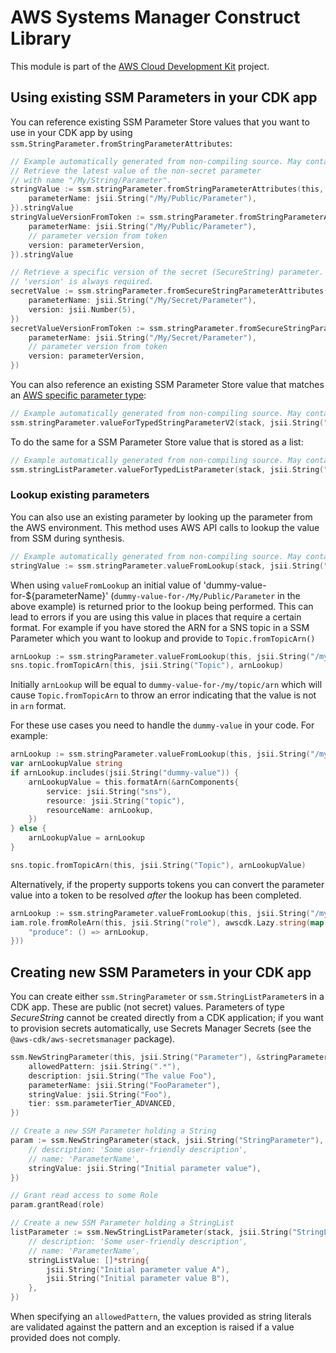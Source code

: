 # AWS Systems Manager Construct Library

This module is part of the [AWS Cloud Development Kit](https://github.com/aws/aws-cdk) project.

## Using existing SSM Parameters in your CDK app

You can reference existing SSM Parameter Store values that you want to use in
your CDK app by using `ssm.StringParameter.fromStringParameterAttributes`:

```go
// Example automatically generated from non-compiling source. May contain errors.
// Retrieve the latest value of the non-secret parameter
// with name "/My/String/Parameter".
stringValue := ssm.stringParameter.fromStringParameterAttributes(this, jsii.String("MyValue"), &stringParameterAttributes{
	parameterName: jsii.String("/My/Public/Parameter"),
}).stringValue
stringValueVersionFromToken := ssm.stringParameter.fromStringParameterAttributes(this, jsii.String("MyValueVersionFromToken"), &stringParameterAttributes{
	parameterName: jsii.String("/My/Public/Parameter"),
	// parameter version from token
	version: parameterVersion,
}).stringValue

// Retrieve a specific version of the secret (SecureString) parameter.
// 'version' is always required.
secretValue := ssm.stringParameter.fromSecureStringParameterAttributes(this, jsii.String("MySecureValue"), &secureStringParameterAttributes{
	parameterName: jsii.String("/My/Secret/Parameter"),
	version: jsii.Number(5),
})
secretValueVersionFromToken := ssm.stringParameter.fromSecureStringParameterAttributes(this, jsii.String("MySecureValueVersionFromToken"), &secureStringParameterAttributes{
	parameterName: jsii.String("/My/Secret/Parameter"),
	// parameter version from token
	version: parameterVersion,
})
```

You can also reference an existing SSM Parameter Store value that matches an
[AWS specific parameter type](https://docs.aws.amazon.com/AWSCloudFormation/latest/UserGuide/parameters-section-structure.html#aws-specific-parameter-types):

```go
// Example automatically generated from non-compiling source. May contain errors.
ssm.stringParameter.valueForTypedStringParameterV2(stack, jsii.String("/My/Public/Parameter"), ssm.parameterValueType_AWS_EC2_IMAGE_ID)
```

To do the same for a SSM Parameter Store value that is stored as a list:

```go
// Example automatically generated from non-compiling source. May contain errors.
ssm.stringListParameter.valueForTypedListParameter(stack, jsii.String("/My/Public/Parameter"), ssm.parameterValueType_AWS_EC2_IMAGE_ID)
```

### Lookup existing parameters

You can also use an existing parameter by looking up the parameter from the AWS environment.
This method uses AWS API calls to lookup the value from SSM during synthesis.

```go
// Example automatically generated from non-compiling source. May contain errors.
stringValue := ssm.stringParameter.valueFromLookup(stack, jsii.String("/My/Public/Parameter"))
```

When using `valueFromLookup` an initial value of 'dummy-value-for-${parameterName}'
(`dummy-value-for-/My/Public/Parameter` in the above example)
is returned prior to the lookup being performed. This can lead to errors if you are using this
value in places that require a certain format. For example if you have stored the ARN for a SNS
topic in a SSM Parameter which you want to lookup and provide to `Topic.fromTopicArn()`

```go
arnLookup := ssm.stringParameter.valueFromLookup(this, jsii.String("/my/topic/arn"))
sns.topic.fromTopicArn(this, jsii.String("Topic"), arnLookup)
```

Initially `arnLookup` will be equal to `dummy-value-for-/my/topic/arn` which will cause
`Topic.fromTopicArn` to throw an error indicating that the value is not in `arn` format.

For these use cases you need to handle the `dummy-value` in your code. For example:

```go
arnLookup := ssm.stringParameter.valueFromLookup(this, jsii.String("/my/topic/arn"))
var arnLookupValue string
if arnLookup.includes(jsii.String("dummy-value")) {
	arnLookupValue = this.formatArn(&arnComponents{
		service: jsii.String("sns"),
		resource: jsii.String("topic"),
		resourceName: arnLookup,
	})
} else {
	arnLookupValue = arnLookup
}

sns.topic.fromTopicArn(this, jsii.String("Topic"), arnLookupValue)
```

Alternatively, if the property supports tokens you can convert the parameter value into a token
to be resolved *after* the lookup has been completed.

```go
arnLookup := ssm.stringParameter.valueFromLookup(this, jsii.String("/my/role/arn"))
iam.role.fromRoleArn(this, jsii.String("role"), awscdk.Lazy.string(map[string]produce{
	"produce": () => arnLookup,
}))
```

## Creating new SSM Parameters in your CDK app

You can create either `ssm.StringParameter` or `ssm.StringListParameter`s in
a CDK app. These are public (not secret) values. Parameters of type
*SecureString* cannot be created directly from a CDK application; if you want
to provision secrets automatically, use Secrets Manager Secrets (see the
`@aws-cdk/aws-secretsmanager` package).

```go
ssm.NewStringParameter(this, jsii.String("Parameter"), &stringParameterProps{
	allowedPattern: jsii.String(".*"),
	description: jsii.String("The value Foo"),
	parameterName: jsii.String("FooParameter"),
	stringValue: jsii.String("Foo"),
	tier: ssm.parameterTier_ADVANCED,
})
```

```go
// Create a new SSM Parameter holding a String
param := ssm.NewStringParameter(stack, jsii.String("StringParameter"), &stringParameterProps{
	// description: 'Some user-friendly description',
	// name: 'ParameterName',
	stringValue: jsii.String("Initial parameter value"),
})

// Grant read access to some Role
param.grantRead(role)

// Create a new SSM Parameter holding a StringList
listParameter := ssm.NewStringListParameter(stack, jsii.String("StringListParameter"), &stringListParameterProps{
	// description: 'Some user-friendly description',
	// name: 'ParameterName',
	stringListValue: []*string{
		jsii.String("Initial parameter value A"),
		jsii.String("Initial parameter value B"),
	},
})
```

When specifying an `allowedPattern`, the values provided as string literals
are validated against the pattern and an exception is raised if a value
provided does not comply.

